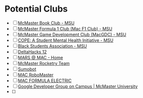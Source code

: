 # Potential Clubs
- [ ] [McMaster Book Club - MSU](https://msumcmaster.ca/initiative/mcmaster-book-club/)
- [ ] [McMaster Formula 1 Club (Mac F1 Club) - MSU](https://msumcmaster.ca/initiative/mcmaster-formula-1-club-mac-f1-club/)
- [ ] [McMaster Game Development Club (MacGDC) - MSU](https://msumcmaster.ca/initiative/mcmaster-game-development-club-macgdc/)
- [ ] [COPE: A Student Mental Health Initiative - MSU](https://msumcmaster.ca/initiative/cope/)
- [ ] [Black Students Association - MSU](https://msumcmaster.ca/initiative/black-students-association/)
- [ ] [DeltaHacks 12](https://www.deltahacks.com/)
- [ ] [MARS @ MAC - Home](https://www.marsatmac.ca/)
- [ ] [McMaster Rocketry Team](https://www.macrocketry.ca/)
- [ ] [Sumobot](https://www.sumobot.ca/)
- [ ] [MAC RoboMaster](https://macrobomaster.com/)
- [ ] [MAC FORMULA ELECTRIC](https://macformularacing.com/)
- [ ] [Google Developer Group on Campus \| McMaster University](https://gdscmcmasteru.ca/)
- [ ] 
<!--ID: 1757893915783-->
